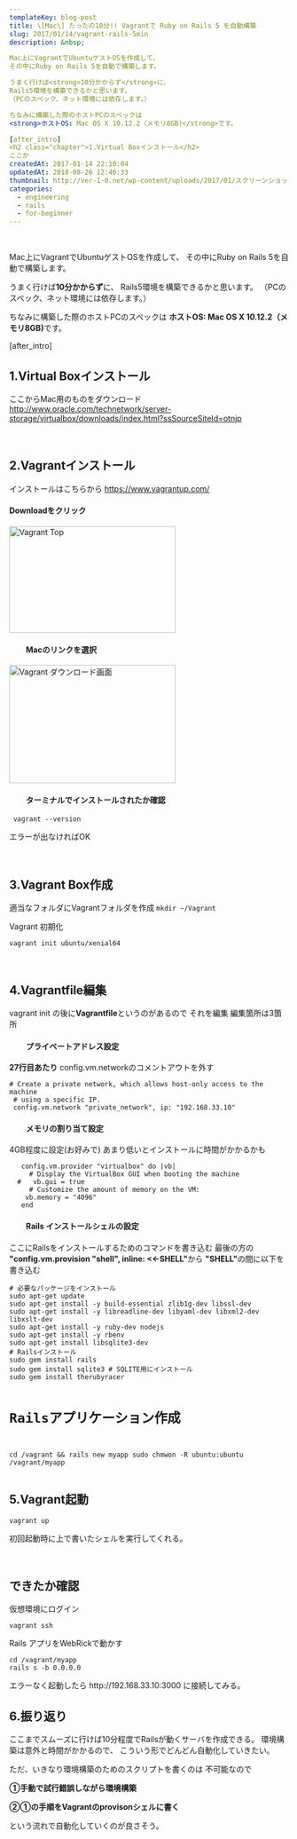 ```yaml
---
templateKey: blog-post
title: \[Mac\] たったの10分!! Vagrantで Ruby on Rails 5 を自動構築
slug: 2017/01/14/vagrant-rails-5min
description: &nbsp;

Mac上にVagrantでUbuntuゲストOSを作成して、
その中にRuby on Rails 5を自動で構築します。

うまく行けば<strong>10分かからず</strong>に、
Rails5環境を構築できるかと思います。
（PCのスペック、ネット環境には依存します。）

ちなみに構築した際のホストPCのスペックは
<strong>ホストOS: Mac OS X 10.12.2（メモリ8GB)</strong>です。

[after_intro]
<h2 class="chapter">1.Virtual Boxインストール</h2>
ここか
createdAt: 2017-01-14 22:10:04
updatedAt: 2018-08-26 12:46:33
thumbnail: http://ver-1-0.net/wp-content/uploads/2017/01/スクリーンショット-2017-01-14-21.08.33.png
categories: 
  - engineering
  - rails
  - for-beginner
---
```


&nbsp;

Mac上にVagrantでUbuntuゲストOSを作成して、
その中にRuby on Rails 5を自動で構築します。

うまく行けば<strong>10分かからず</strong>に、
Rails5環境を構築できるかと思います。
（PCのスペック、ネット環境には依存します。）

ちなみに構築した際のホストPCのスペックは
<strong>ホストOS: Mac OS X 10.12.2（メモリ8GB)</strong>です。

[after_intro]
<h2 class="chapter">1.Virtual Boxインストール</h2>
ここからMac用のものをダウンロード
<a href="http://www.oracle.com/technetwork/server-storage/virtualbox/downloads/index.html?ssSourceSiteId=otnjp" target="_blank" rel="noopener noreferrer">http://www.oracle.com/technetwork/server-storage/virtualbox/downloads/index.html?ssSourceSiteId=otnjp</a>

&nbsp;
<h2 class="chapter">2.Vagrantインストール</h2>
インストールはこちらから
<a href="https://www.vagrantup.com/" target="_blank" rel="noopener noreferrer">https://www.vagrantup.com/</a>
<h4>Downloadをクリック</h4>
<img class="alignnone size-medium wp-image-64" src="http://ver-1-0.net/wp-content/uploads/2017/01/スクリーンショット-2017-01-14-21.08.33-300x192.png" alt="Vagrant Top" width="300" height="192" />
<h4 style="padding-left: 30px;">Macのリンクを選択</h4>
<img class="alignnone size-medium wp-image-63" src="http://ver-1-0.net/wp-content/uploads/2017/01/スクリーンショット-2017-01-14-21.08.56-300x213.png" alt="Vagrant ダウンロード画面" width="300" height="213" />
<h4 style="padding-left: 30px;">ターミナルでインストールされたか確認</h4>
<pre><code> vagrant --version
</code></pre>
エラーが出なければOK

&nbsp;
<h2 class="chapter">3.Vagrant Box作成</h2>
適当なフォルダにVagrantフォルダを作成
<code>mkdir ~/Vagrant </code>

Vagrant 初期化
<pre><code class="language-bash">vagrant init ubuntu/xenial64</code></pre>

&nbsp;
<h2 class="chapter">4.Vagrantfile編集</h2>
vagrant init の後に<strong>Vagrantfile</strong>というのがあるので
それを編集
編集箇所は3箇所
<h4 style="padding-left: 30px;">プライベートアドレス設定</h4>
<strong>27行目あたり</strong>
config.vm.networkのコメントアウトを外す
<pre><code class="language-bash"># Create a private network, which allows host-only access to the machine
 # using a specific IP.
 config.vm.network "private_network", ip: "192.168.33.10"
</code></pre>
<h4 style="padding-left: 30px;">メモリの割り当て設定</h4>
4GB程度に設定(お好みで)
あまり低いとインストールに時間がかかるかも
<pre><code class="language-bash">   config.vm.provider "virtualbox" do |vb|
     # Display the VirtualBox GUI when booting the machine
  #   vb.gui = true
     # Customize the amount of memory on the VM:
    vb.memory = "4096"
   end
</code></pre>
<h4 style="padding-left: 30px;">Rails インストールシェルの設定</h4>
ここにRailsをインストールするためのコマンドを書き込む
最後の方の
<strong>"config.vm.provision "shell", inline: &lt;&lt;-SHELL"</strong>から
<strong>"SHELL"</strong>の間に以下を書き込む
<pre><code class="language-bash"># 必要なパッケージをインストール
sudo apt-get update
sudo apt-get install -y build-essential zlib1g-dev libssl-dev
sudo apt-get install -y libreadline-dev libyaml-dev libxml2-dev libxslt-dev
sudo apt-get install -y ruby-dev nodejs
sudo apt-get install -y rbenv
sudo apt-get install libsqlite3-dev
# Railsインストール 
sudo gem install rails
sudo gem install sqlite3 # SQLITE用にインストール
sudo gem install therubyracer

# Railsアプリケーション作成
cd /vagrant  &amp;&amp; rails new myapp
sudo chmwon -R ubuntu:ubuntu /vagrant/myapp
</code></pre>

<h2 class="chapter">5.Vagrant起動</h2>
<pre><code class="language-bash">vagrant up</code></pre>
初回起動時に上で書いたシェルを実行してくれる。

&nbsp;
<h2 class="chapter">できたか確認</h2>
仮想環境にログイン
<pre><code class="language-bash">vagrant ssh</code></pre>
Rails アプリをWebRickで動かす
<pre><code class="language-bash">cd /vagrant/myapp
rails s -b 0.0.0.0
</code></pre>
エラーなく起動したら http://192.168.33.10:3000
に接続してみる。
<h2 class="chapter">6.振り返り</h2>
ここまでスムーズに行けば10分程度でRailsが動くサーバを作成できる。
環境構築は意外と時間がかかるので、
こういう形でどんどん自動化していきたい。

ただ、いきなり環境構築のためのスクリプトを書くのは
不可能なので

<strong>①手動で試行錯誤しながら環境構築</strong>

<strong>②①の手順をVagrantのprovisonシェルに書く</strong>

という流れで自動化していくのが良さそう。
